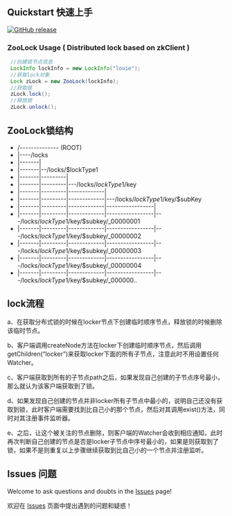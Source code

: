 
## Quickstart 快速上手
[![GitHub release](https://img.shields.io/badge/release-download-orange.svg)](https://github.com/louiegit/zoolock/releases)
### ZooLock Usage ( Distributed lock based on zkClient )
```java
 //创建锁节点信息
 LockInfo lockInfo = new LockInfo("louie");
 //获取lock对象
 Lock zLock = new ZooLock(lockInfo);
 //获取锁
 zLock.lock();
 //释放锁
 zLock.unlock();
```

## ZooLock锁结构
*  /-------------- (ROOT)
*  |----/locks
*  |-------|
*  |-------|--/locks/$lockType1
*  |-------|---------|
*  |-------|---------|---/locks/$lockType1/$key
*  |-------|---------|-------------|
*  |-------|---------|-------------|---/locks/$lockType1/$key/$subKey
*  |-------|---------|-------------|-----------------|
*  |-------|---------|-------------|-----------------|---/locks/$lockType1/$key/$subkey/_00000001
*  |-------|---------|-------------|-----------------|---/locks/$lockType1/$key/$subkey/_00000002
*  |-------|---------|-------------|-----------------|---/locks/$lockType1/$key/$subkey/_00000003
*  |-------|---------|-------------|-----------------|---/locks/$lockType1/$key/$subkey/_00000004
*  |-------|---------|-------------|-----------------|---/locks/$lockType1/$key/$subkey/_000000..
 

## lock流程
a、在获取分布式锁的时候在locker节点下创建临时顺序节点，释放锁的时候删除该临时节点。

b、客户端调用createNode方法在locker下创建临时顺序节点，然后调用getChildren(“locker”)来获取locker下面的所有子节点，注意此时不用设置任何Watcher。

c、客户端获取到所有的子节点path之后，如果发现自己创建的子节点序号最小，那么就认为该客户端获取到了锁。

d、如果发现自己创建的节点并非locker所有子节点中最小的，说明自己还没有获取到锁，此时客户端需要找到比自己小的那个节点，然后对其调用exist()方法，同时对其注册事件监听器。

e、之后，让这个被关注的节点删除，则客户端的Watcher会收到相应通知，此时再次判断自己创建的节点是否是locker子节点中序号最小的，如果是则获取到了锁，如果不是则重复以上步骤继续获取到比自己小的一个节点并注册监听。

## Issues 问题
Welcome to ask questions and doubts in the [Issues](https://github.com/louiegit/zoolock/issues) page!

欢迎在 [Issues](https://github.com/louiegit/zoolock/issues) 页面中提出遇到的问题和疑惑！
